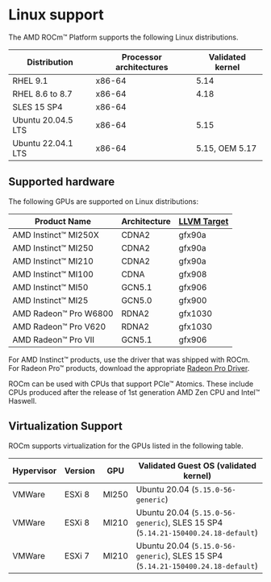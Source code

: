 # Linux support

The AMD ROCm™ Platform supports the following Linux distributions.

| Distribution            |Processor architectures| Validated kernel |
|----------------------|-------------------------|-------------------|
| RHEL 9.1                 | x86-64                         | 5.14                    |
| RHEL 8.6 to 8.7       | x86-64                         | 4.18                    |
| SLES 15 SP4            | x86-64                         |                           |
| Ubuntu 20.04.5 LTS | x86-64                        | 5.15                    |
| Ubuntu 22.04.1 LTS | x86-64                        | 5.15, OEM 5.17   |

## Supported hardware

The following GPUs are supported on Linux distributions:

| Product Name | Architecture | [LLVM Target](https://www.llvm.org/docs/AMDGPUUsage.html#processors) |
|-------------------------------|----------|---------|
| AMD Instinct™ MI250X       | CDNA2  | gfx90a |
| AMD Instinct™ MI250         | CDNA2  | gfx90a |
| AMD Instinct™ MI210         | CDNA2  | gfx90a |
| AMD Instinct™ MI100         | CDNA    | gfx908 |
| AMD Instinct™ MI50           | GCN5.1  | gfx906 |
| AMD Instinct™ MI25           | GCN5.0  | gfx900 |
| AMD Radeon™ Pro W6800 | RDNA2  | gfx1030 |
| AMD Radeon™ Pro V620    | RDNA2  | gfx1030 |
| AMD Radeon™ Pro VII        | GCN5.1  | gfx906  |

For AMD Instinct™ products, use the driver that was shipped with ROCm. For Radeon Pro™ products,
download the appropriate [Radeon Pro Driver](https://www.amd.com/en/support/linux-drivers).

ROCm can be used with CPUs that support PCIe™ Atomics. These include CPUs produced after the
release of 1st generation AMD Zen CPU and Intel™ Haswell.

## Virtualization Support

ROCm supports virtualization for the GPUs listed in the following table.

| Hypervisor     | Version  | GPU   | Validated Guest OS (validated kernel)                                            |
|----------------|----------|-------|----------------------------------------------------------------------------------|
| VMWare         | ESXi 8   | MI250 | Ubuntu 20.04 (`5.15.0-56-generic`)                                               |
| VMWare         | ESXi 8   | MI210 | Ubuntu 20.04 (`5.15.0-56-generic`), SLES 15 SP4 (`5.14.21-150400.24.18-default`) |
| VMWare         | ESXi 7   | MI210 | Ubuntu 20.04 (`5.15.0-56-generic`), SLES 15 SP4 (`5.14.21-150400.24.18-default`) |